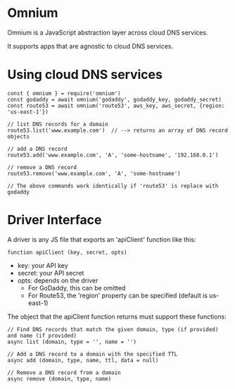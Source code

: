Omnium
======

Omnium is a JavaScript abstraction layer across cloud DNS services.

It supports apps that are agnostic to cloud DNS services.

# Using cloud DNS services
    const { omnium } = require('omnium')
    const godaddy = await omnium('godaddy', godaddy_key, godaddy_secret)
    const route53 = await omnium('route53', aws_key, aws_secret, {region: 'us-east-1'})

    // list DNS records for a domain
    route53.list('www.example.com')  // --> returns an array of DNS record objects

    // add a DNS record
    route53.add('www.example.com', 'A', 'some-hostname', '192.168.0.1')

    // remove a DNS record
    route53.remove('www.example.com', 'A', 'some-hostname')

    // The above commands work identically if 'route53' is replace with godaddy

# Driver Interface
A driver is any JS file that exports an 'apiClient' function like this:

    function apiClient (key, secret, opts)

* key: your API key
* secret: your API secret
* opts: depends on the driver
  * For GoDaddy, this can be omitted
  * For Route53, the 'region' property can be specified (default is us-east-1)

The object that the apiClient function returns must support these functions:

    // Find DNS records that match the given domain, type (if provided) and name (if provided)
    async list (domain, type = '', name = '')
    
    // Add a DNS record to a domain with the specified TTL
    async add (domain, type, name, ttl, data = null)
    
    // Remove a DNS record from a domain
    async remove (domain, type, name)
